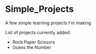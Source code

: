 # Simple_Projects
A few simple learning projects I'm making

List of projects currently added:
- Rock Paper Scissors
- Guess the Number
